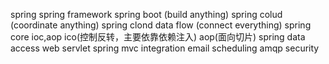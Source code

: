 spring
    spring framework
    spring boot (build anything)
    spring colud   (coordinate anything)
    spring clond data flow (connect everything)
spring core
    ioc,aop ico(控制反转，主要依靠依赖注入)  aop(面向切片)
spring data 
    access
web servlet 
    spring mvc
integration 
    email scheduling amqp security

